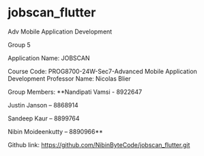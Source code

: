 # jobscan_flutter

Adv Mobile Application Development

Group 5

Application Name: JOBSCAN

Course Code: PROG8700-24W-Sec7-Advanced Mobile Application Development Professor Name: Nicolas Blier

Group Members: **Nandipati Vamsi - 8922647

Justin Janson – 8868914

Sandeep Kaur – 8899764

Nibin Moideenkutty – 8890966**

Github link: https://github.com/NibinByteCode/jobscan_flutter.git
